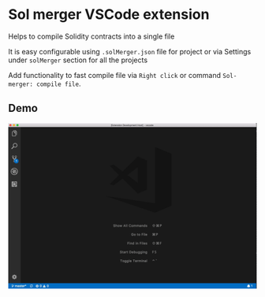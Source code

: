 # Sol merger VSCode extension

Helps to compile Solidity contracts into a single file

It is easy configurable using `.solMerger.json` file for project or
via Settings under `solMerger` section for all the projects

Add functionality to fast compile file via `Right click` or
command `Sol-merger: compile file`.

## Demo

![demo](demo.gif)
